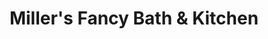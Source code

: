 ---
title: "Miller's Fancy Bath & Kitchen"
url: /louisville/millers-fancy-bath-und-kitchen/
shop: Badezimmer
---
